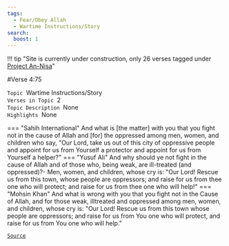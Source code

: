 ```yaml
---
tags:
  - Fear/Obey Allah
  - Wartime Instructions/Story
search:
  boost: 1 
---
```

!!! tip "Site is currently under construction, only 26 verses tagged under [Project An-Nisa](/an-nisa)"

#Verse  4:75

`Topic`&nbsp; Wartime Instructions/Story   
`Verses in Topic`&nbsp; 2  
`Topic Description`&nbsp; None    
`Highlights`&nbsp; None   

=== "Sahih International"
    And what is [the matter] with you that you fight not in the cause of Allah and [for] the oppressed among men, women, and children who say, "Our Lord, take us out of this city of oppressive people and appoint for us from Yourself a protector and appoint for us from Yourself a helper?"
=== "Yusuf Ali"
    And why should ye not fight in the cause of Allah and of those who, being weak, are ill-treated (and oppressed)?- Men, women, and children, whose cry is: "Our Lord! Rescue us from this town, whose people are oppressors; and raise for us from thee one who will protect; and raise for us from thee one who will help!"
=== "Mohsin Khan"
    And what is wrong with you that you fight not in the Cause of Allah, and for those weak, ill­treated and oppressed among men, women, and children, whose cry is: "Our Lord! Rescue us from this town whose people are oppressors; and raise for us from You one who will protect, and raise for us from You one who will help."

<a href="https://corpus.quran.com/translation.jsp?chapter= 4&verse=75" target="_blank">`Source`</a>

